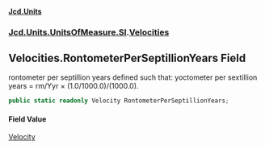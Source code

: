 #### [Jcd.Units](index 'index')
### [Jcd.Units.UnitsOfMeasure.SI](Jcd.Units.UnitsOfMeasure.SI 'Jcd.Units.UnitsOfMeasure.SI').[Velocities](Velocities 'Jcd.Units.UnitsOfMeasure.SI.Velocities')

## Velocities.RontometerPerSeptillionYears Field

rontometer per septillion years defined such that: yoctometer per sextillion years = rm/Yyr × (1.0/1000.0)/(1000.0).

```csharp
public static readonly Velocity RontometerPerSeptillionYears;
```

#### Field Value
[Velocity](Velocity 'Jcd.Units.UnitTypes.Velocity')